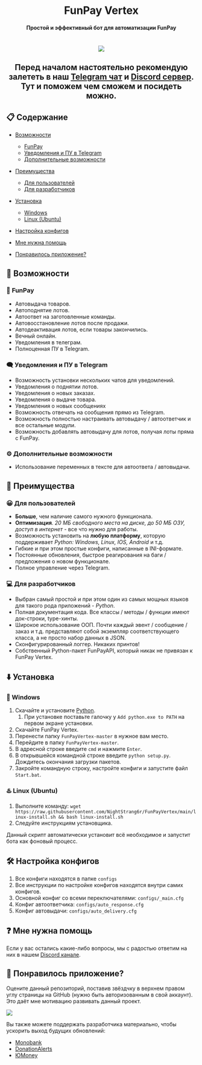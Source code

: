 <h1 align="center">FunPay Vertex</h1>
<h4 align="center">Простой и эффективный бот для автоматизации FunPay</h4>

<h1 align="center">
    <img src="https://i.ibb.co/Sc5mL1G/Screenshot-141.png">
</h>

<h2 align="center">Перед началом настоятельно рекомендую залететь в наш <a href="https://t.me/funpayplace">Telegram чат</a> и <a href="https://dsc.gg/funpay">Discord сервер</a>. Тут и поможем чем сможем и посидеть можно.</h2>

## :clipboard: **Содержание**

- [Возможности](#robot-возможности)
  - [FunPay](#shopping_cart-funpay)
  - [Уведомления и ПУ в Telegram](#left_speech_bubble-уведомления-и-пу-в-telegram)
  - [Дополнительные возможности](#gear-дополнительные-возможности)

- [Преимущества](#1st_place_medal-преимущества)
  - [Для пользователей](#grinning-для-пользователей)
  - [Для разработчиков](#computer-для-разработчиков)

- [Установка](#arrow_down-установка)
  - [Windows](#large_blue_diamond-windows)
  - [Linux (Ubuntu)](#hotsprings-linux-ubuntu)
- [Настройка конфигов](#hammer_and_wrench-настройка-конфигов)
- [Мне нужна помощь](#question-мне-нужна-помощь)
- [Понравилось приложение?](#tada-Понравилось-приложение)


## :robot: **Возможности**

### :shopping_cart: **FunPay**

- Автовыдача товаров.
- Автоподнятие лотов.
- Автоответ на заготовленные команды.
- Автовосстановление лотов после продажи.
- Автодеактивация лотов, если товары закончились.
- Вечный онлайн.
- Уведомления в телеграм.
- Полноценная ПУ в Telegram.

### :left_speech_bubble: **Уведомления и ПУ в Telegram**

- Возможность установки нескольких чатов для уведомлений.
- Уведомления о поднятии лотов.
- Уведомления о новых заказах.
- Уведомления о выдаче товара.
- Уведомления о новых сообщениях
- Возможность отвечать на сообщения прямо из Telegram.
- Возможность полностью настраивать автовыдачу / автоответчик и все остальные модули.
- Возможность добавлять автовыдачу для лотов, получая лоты пряма с FunPay.

### :gear: **Дополнительные возможности**

- Использование переменных в тексте для автоответа / автовыдачи.

## :1st_place_medal: **Преимущества**

### :grinning: **Для пользователей**

- **Больше**, чем наличие самого нужного функционала.
- **Оптимизация**. _20 МБ свободного места на диске, до 50 МБ ОЗУ, доступ в интернет_ - все что нужно для работы.
- Возможность установить на **любую платформу**, которую поддерживает _Python: Windows, Linux, IOS, Android_ и т.д.
- Гибкие и при этом простые конфиги, написанные в INI-формате.
- Постоянные обновления, быстрое реагирования на баги / предложения о новом функционале.
- Полное управление через Telegram.

### :computer: **Для разработчиков**

- Выбран самый простой и при этом один из самых мощных языков для такого рода приложений - _Python_.
- Полная документация кода. Все классы / методы / функции имеют док-строки, type-хинты.
- Широкое использование ООП. Почти каждый эвент / сообщение / заказ и т.д. представляют собой экземпляр соответствующего класса, а не просто набор данных в JSON.
- Сконфигурированный логгер. Никаких принтов!
- Собственный Python-пакет FunPayAPI, который никак не привязан к FunPay Vertex.

## :arrow_down: Установка

### :large_blue_diamond: Windows

1. Скачайте и установите [Python](https://www.python.org/ftp/python/3.11.0/python-3.11.0-amd64.exe).
   1. При установке поставьте галочку у `Add python.exe to PATH` на первом экране установки.
2. Скачайте FunPay Vertex.
3. Перенести папку `FunPayVertex-master` в нужное вам место.
4. Перейдите в папку `FunPayVertex-master`.
5. В адресной строке введите `cmd` и нажмите `Enter`.
6. В открывшейся командной строке введите `python setup.py`. Дождитесь окончания загрузки пакетов.
7. Закройте командную строку, настройте конфиги и запустите файл `Start.bat`.

### :hotsprings: Linux (Ubuntu)

1. Выполните команду:
`wget https://raw.githubusercontent.com/NightStrang6r/FunPayVertex/main/linux-install.sh && bash linux-install.sh`
2. Следуйте инструкциям установщика.

Данный скрипт автоматически установит всё необходимое и запустит бота как фоновый процесс.

## :hammer_and_wrench: Настройка конфигов

1. Все конфиги находятся в папке `configs`
2. Все инструкции по настройке конфигов находятся внутри самих конфигов.
3. Основной конфиг со всеми переключателями: `configs/_main.cfg`
4. Конфиг автоответчика: `configs/auto_response.cfg`
5. Конфиг автовыдачи: `configs/auto_delivery.cfg`

## :question: Мне нужна помощь
Если у вас остались какие-либо вопросы, мы с радостью ответим на них в нашем [Discord канале](https://dsc.gg/funpay).

## :tada: Понравилось приложение?

Оцените данный репозиторий, поставив звёздчку в верхнем правом углу страницы на GitHub (нужно быть авторизованным в свой аккаунт). Это даёт мне мотивацию развивать данный проект.

![](https://i.ibb.co/x3hFFvf/2022-08-18-132617815.png)

Вы также можете поддержать разработчика материально, чтобы ускорить выход будущих обновлений:

- [Monobank](https://send.monobank.ua/jar/7fiVkcrWYv)
- [DonationAlerts](https://www.donationalerts.com/r/nightstranger)
- [ЮMoney](https://yoomoney.ru/to/4100115656349483)
